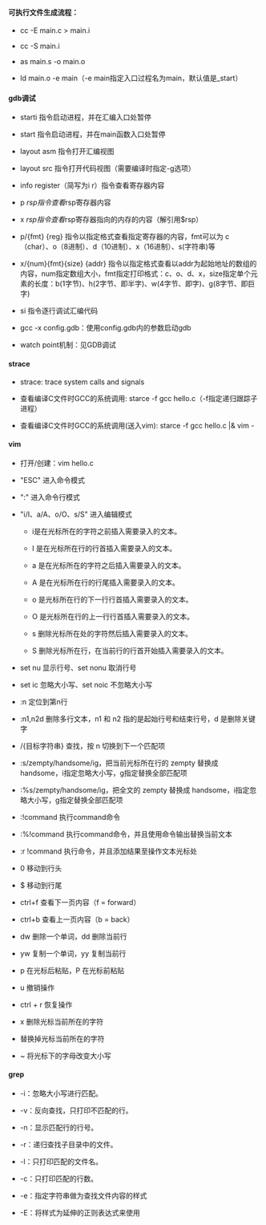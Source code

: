 #### 可执行文件生成流程：

- cc -E main.c > main.i

- cc -S main.i

- as main.s -o main.o

- ld main.o -e main（-e main指定入口过程名为main，默认值是_start）

#### gdb调试

- starti 指令启动进程，并在汇编入口处暂停

- start 指令启动进程，并在main函数入口处暂停

- layout asm 指令打开汇编视图

- layout src 指令打开代码视图（需要编译时指定-g选项）

- info register（简写为i r）指令查看寄存器内容

- p $rsp 指令查看$rsp寄存器内容

- x $rsp 指令查看$rsp寄存器指向的内存的内容（解引用$rsp）

- p/{fmt} {reg} 指令以指定格式查看指定寄存器的内容，fmt可以为 c（char）、o（8进制）、d（10进制）、x（16进制）、s(字符串)等

- x/{num}{fmt}{size} {addr} 指令以指定格式查看以addr为起始地址的数组的内容，num指定数组大小，fmt指定打印格式：c、o、d、x，size指定单个元素的长度：b(1字节)、h(2字节、即半字)、w(4字节、即字)、g(8字节、即巨字)

- si 指令逐行调试汇编代码

- gcc -x config.gdb：使用config.gdb内的参数启动gdb

- watch point机制：见GDB调试

#### strace

- strace: trace system calls and signals

- 查看编译C文件时GCC的系统调用: starce -f gcc hello.c（-f指定递归跟踪子进程）

- 查看编译C文件时GCC的系统调用(送入vim): starce -f gcc hello.c |& vim -

#### vim

- 打开/创建：vim hello.c

- "ESC" 进入命令模式

- ":" 进入命令行模式

- "i/I、a/A、o/O、s/S" 进入编辑模式

    - i是在光标所在的字符之前插入需要录入的文本。

    - I 是在光标所在行的行首插入需要录入的文本。

    - a 是在光标所在的字符之后插入需要录入的文本。

    - A 是在光标所在行的行尾插入需要录入的文本。

    - o 是光标所在行的下一行行首插入需要录入的文本。

    - O 是光标所在行的上一行行首插入需要录入的文本。

    - s 删除光标所在处的字符然后插入需要录入的文本。

    - S 删除光标所在行，在当前行的行首开始插入需要录入的文本。

- set nu 显示行号、set nonu 取消行号

- set ic 忽略大小写、set noic 不忽略大小写

- :n 定位到第n行

- :n1,n2d 删除多行文本，n1 和 n2 指的是起始行号和结束行号，d 是删除关键字

- /{目标字符串} 查找，按 n 切换到下一个匹配项

- :s/zempty/handsome/ig，把当前光标所在行的 zempty 替换成 handsome，i指定忽略大小写，g指定替换全部匹配项

- :%s/zempty/handsome/ig，把全文的 zempty 替换成 handsome，i指定忽略大小写，g指定替换全部匹配项

- :!command 执行command命令

- :%!command 执行command命令，并且使用命令输出替换当前文本

- :r !command 执行命令，并且添加结果至操作文本光标处

- 0 移动到行头

- $ 移动到行尾

- ctrl+f 查看下一页内容（f = forward）

- ctrl+b 查看上一页内容（b = back）

- dw 删除一个单词，dd 删除当前行

- yw 复制一个单词，yy 复制当前行

- p 在光标后粘贴，P 在光标前粘贴

- u 撤销操作

- ctrl + r 恢复操作

- x 删除光标当前所在的字符

- 替换掉光标当前所在的字符

- ~ 将光标下的字母改变大小写

#### grep

- -i：忽略大小写进行匹配。

- -v：反向查找，只打印不匹配的行。

- -n：显示匹配行的行号。

- -r：递归查找子目录中的文件。

- -l：只打印匹配的文件名。

- -c：只打印匹配的行数。

- -e：指定字符串做为查找文件内容的样式

- -E：将样式为延伸的正则表达式来使用
